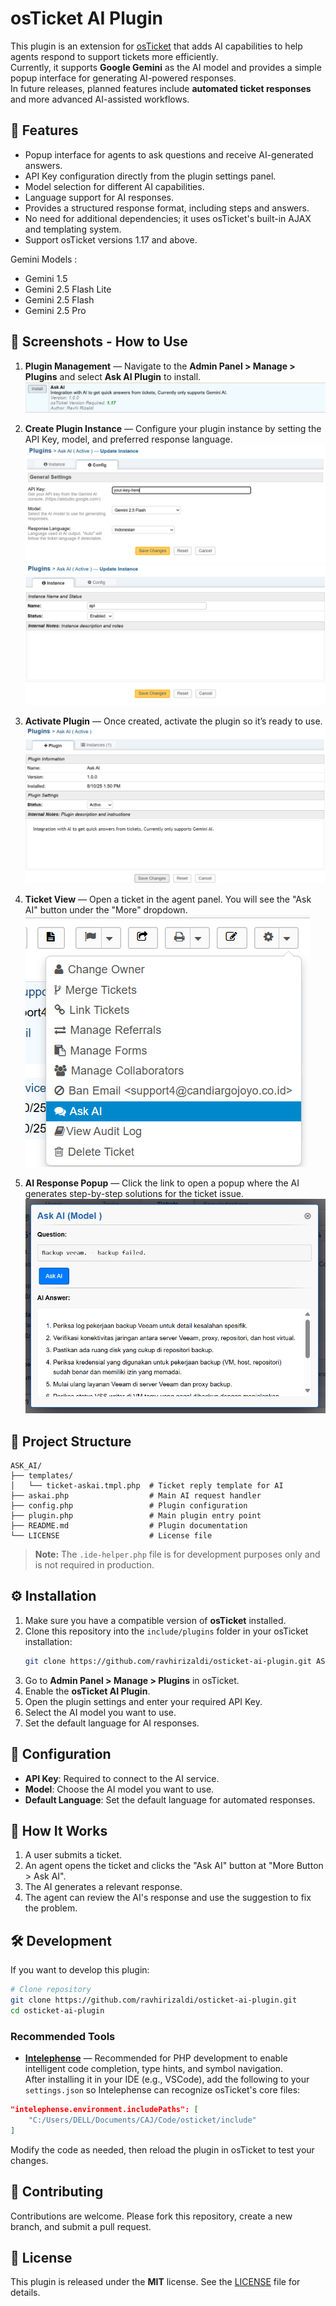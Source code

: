 # osTicket AI Plugin

This plugin is an extension for [osTicket](https://osticket.com/) that adds AI capabilities to help agents respond to support tickets more efficiently.  
Currently, it supports **Google Gemini** as the AI model and provides a simple popup interface for generating AI-powered responses.  
In future releases, planned features include **automated ticket responses** and more advanced AI-assisted workflows.

## 🚀 Features
- Popup interface for agents to ask questions and receive AI-generated answers.
- API Key configuration directly from the plugin settings panel.
- Model selection for different AI capabilities.
- Language support for AI responses.
- Provides a structured response format, including steps and answers.
- No need for additional dependencies; it uses osTicket's built-in AJAX and templating system.
- Support osTicket versions 1.17 and above.

Gemini Models :
- Gemini 1.5
- Gemini 2.5 Flash Lite
- Gemini 2.5 Flash
- Gemini 2.5 Pro

## 📸 Screenshots - How to Use
1. **Plugin Management** — Navigate to the **Admin Panel > Manage > Plugins** and select **Ask AI Plugin** to install.
   ![Ask AI Plugin](./screenshots/plugins.png)

2. **Create Plugin Instance** — Configure your plugin instance by setting the API Key, model, and preferred response language.
   ![Ask AI - Create Instance](./screenshots/create-instance-1.png)  
   ![Ask AI - Create Instance](./screenshots/create-instance-2.png)

3. **Activate Plugin** — Once created, activate the plugin so it’s ready to use.
   ![Ask AI - Activating Plugin](./screenshots/activating.png)

4. **Ticket View** — Open a ticket in the agent panel. You will see the "Ask AI" button under the "More" dropdown.
   ![Ask AI - Ticket View](./screenshots/more-link.png)

5. **AI Response Popup** — Click the link to open a popup where the AI generates step-by-step solutions for the ticket issue.
   ![Ask AI - Popup](./screenshots/popup.png)

## 📂 Project Structure
```
ASK_AI/
├── templates/
│   └── ticket-askai.tmpl.php  # Ticket reply template for AI
├── askai.php                  # Main AI request handler
├── config.php                 # Plugin configuration
├── plugin.php                 # Main plugin entry point
├── README.md                  # Plugin documentation
└── LICENSE                    # License file
```
> **Note:** The `.ide-helper.php` file is for development purposes only and is not required in production.

## ⚙️ Installation
1. Make sure you have a compatible version of **osTicket** installed.
2. Clone this repository into the `include/plugins` folder in your osTicket installation:
   ```bash
   git clone https://github.com/ravhirizaldi/osticket-ai-plugin.git ASK_AI
   ```
3. Go to **Admin Panel > Manage > Plugins** in osTicket.
4. Enable the **osTicket AI Plugin**.
5. Open the plugin settings and enter your required API Key.
6. Select the AI model you want to use.
7. Set the default language for AI responses.

## 🔧 Configuration
- **API Key**: Required to connect to the AI service.
- **Model**: Choose the AI model you want to use.
- **Default Language**: Set the default language for automated responses.

## 🧩 How It Works
1. A user submits a ticket.
2. An agent opens the ticket and clicks the "Ask AI" button at "More Button > Ask AI".
3. The AI generates a relevant response.
4. The agent can review the AI's response and use the suggestion to fix the problem.

## 🛠 Development

If you want to develop this plugin:

```bash
# Clone repository
git clone https://github.com/ravhirizaldi/osticket-ai-plugin.git
cd osticket-ai-plugin
```

### Recommended Tools
- **[Intelephense](https://intelephense.com/)** — Recommended for PHP development to enable intelligent code completion, type hints, and symbol navigation.  
  After installing it in your IDE (e.g., VSCode), add the following to your `settings.json` so Intelephense can recognize osTicket's core files:

```json
"intelephense.environment.includePaths": [
    "C:/Users/DELL/Documents/CAJ/Code/osticket/include"
]
```

Modify the code as needed, then reload the plugin in osTicket to test your changes.

## 🤝 Contributing
Contributions are welcome. Please fork this repository, create a new branch, and submit a pull request.

## 📜 License
This plugin is released under the **MIT** license. See the [LICENSE](LICENSE) file for details.
